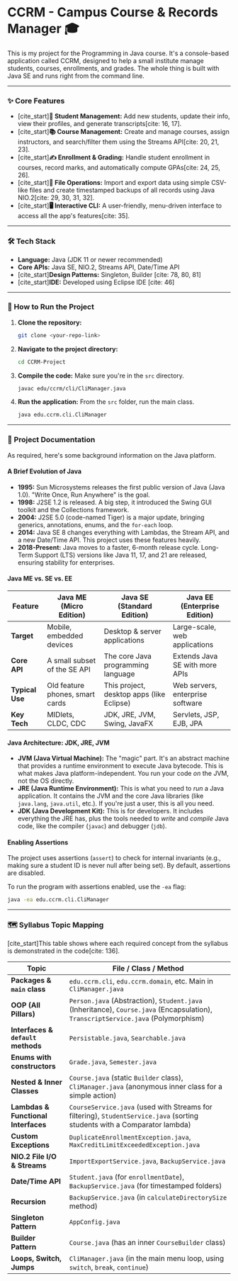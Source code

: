 # CCRM - Campus Course & Records Manager 🎓

This is my project for the Programming in Java course. It's a console-based application called CCRM, designed to help a small institute manage students, courses, enrollments, and grades. The whole thing is built with Java SE and runs right from the command line.

---

### ✨ Core Features

* [cite_start]**👤 Student Management:** Add new students, update their info, view their profiles, and generate transcripts[cite: 16, 17].
* [cite_start]**📚 Course Management:** Create and manage courses, assign instructors, and search/filter them using the Streams API[cite: 20, 21, 23].
* [cite_start]**✍️ Enrollment & Grading:** Handle student enrollment in courses, record marks, and automatically compute GPAs[cite: 24, 25, 26].
* [cite_start]**💾 File Operations:** Import and export data using simple CSV-like files and create timestamped backups of all records using Java NIO.2[cite: 29, 30, 31, 32].
* [cite_start]**🖥️ Interactive CLI:** A user-friendly, menu-driven interface to access all the app's features[cite: 35].

---

### 🛠️ Tech Stack

* **Language:** Java (JDK 11 or newer recommended)
* **Core APIs:** Java SE, NIO.2, Streams API, Date/Time API
* [cite_start]**Design Patterns:** Singleton, Builder [cite: 78, 80, 81]
* [cite_start]**IDE:** Developed using Eclipse IDE [cite: 46]

---

### 🚀 How to Run the Project

1.  **Clone the repository:**
    ```bash
    git clone <your-repo-link>
    ```
2.  **Navigate to the project directory:**
    ```bash
    cd CCRM-Project
    ```
3.  **Compile the code:**
    Make sure you're in the `src` directory.
    ```bash
    javac edu/ccrm/cli/CliManager.java
    ```
4.  **Run the application:**
    From the `src` folder, run the main class.
    ```bash
    java edu.ccrm.cli.CliManager
    ```

---

### 📝 Project Documentation

As required, here's some background information on the Java platform.

#### A Brief Evolution of Java

* **1995:** Sun Microsystems releases the first public version of Java (Java 1.0). "Write Once, Run Anywhere" is the goal.
* **1998:** J2SE 1.2 is released. A big step, it introduced the Swing GUI toolkit and the Collections framework.
* **2004:** J2SE 5.0 (code-named Tiger) is a major update, bringing generics, annotations, enums, and the `for-each` loop.
* **2014:** Java SE 8 changes everything with Lambdas, the Stream API, and a new Date/Time API. This project uses these features heavily.
* **2018-Present:** Java moves to a faster, 6-month release cycle. Long-Term Support (LTS) versions like Java 11, 17, and 21 are released, ensuring stability for enterprises.

#### Java ME vs. SE vs. EE

| Feature           | Java ME (Micro Edition)          | Java SE (Standard Edition)             | Java EE (Enterprise Edition)       |
| ----------------- | -------------------------------- | -------------------------------------- | ---------------------------------- |
| **Target** | Mobile, embedded devices         | Desktop & server applications          | Large-scale, web applications      |
| **Core API** | A small subset of the SE API     | The core Java programming language     | Extends Java SE with more APIs     |
| **Typical Use** | Old feature phones, smart cards  | This project, desktop apps (like Eclipse) | Web servers, enterprise software |
| **Key Tech** | MIDlets, CLDC, CDC               | JDK, JRE, JVM, Swing, JavaFX           | Servlets, JSP, EJB, JPA            |

#### Java Architecture: JDK, JRE, JVM

* **JVM (Java Virtual Machine):** The "magic" part. It's an abstract machine that provides a runtime environment to execute Java bytecode. This is what makes Java platform-independent. You run your code *on* the JVM, not the OS directly.
* **JRE (Java Runtime Environment):** This is what you need to *run* a Java application. It contains the JVM and the core Java libraries (like `java.lang`, `java.util`, etc.). If you're just a user, this is all you need.
* **JDK (Java Development Kit):** This is for developers. It includes everything the JRE has, plus the tools needed to *write* and *compile* Java code, like the compiler (`javac`) and debugger (`jdb`).


#### Enabling Assertions

The project uses assertions (`assert`) to check for internal invariants (e.g., making sure a student ID is never null after being set). By default, assertions are disabled.

To run the program with assertions enabled, use the `-ea` flag:

```bash
java -ea edu.ccrm.cli.CliManager
```
---
### 🗺️ Syllabus Topic Mapping

[cite_start]This table shows where each required concept from the syllabus is demonstrated in the code[cite: 136].

| Topic | File / Class / Method |
| --- | --- |
| **Packages & `main` class** | `edu.ccrm.cli`, `edu.ccrm.domain`, etc. Main in `CliManager.java` |
| **OOP (All Pillars)** | `Person.java` (Abstraction), `Student.java` (Inheritance), `Course.java` (Encapsulation), `TranscriptService.java` (Polymorphism) |
| **Interfaces & `default` methods** | `Persistable.java`, `Searchable.java` |
| **Enums with constructors** | `Grade.java`, `Semester.java` |
| **Nested & Inner Classes** | `Course.java` (static `Builder` class), `CliManager.java` (anonymous inner class for a simple action) |
| **Lambdas & Functional Interfaces** | `CourseService.java` (used with Streams for filtering), `StudentService.java` (sorting students with a Comparator lambda) |
| **Custom Exceptions** | `DuplicateEnrollmentException.java`, `MaxCreditLimitExceededException.java` |
| **NIO.2 File I/O & Streams** | `ImportExportService.java`, `BackupService.java` |
| **Date/Time API** | `Student.java` (for `enrollmentDate`), `BackupService.java` (for timestamped folders) |
| **Recursion** | `BackupService.java` (in `calculateDirectorySize` method) |
| **Singleton Pattern** | `AppConfig.java` |
| **Builder Pattern** | `Course.java` (has an inner `CourseBuilder` class) |
| **Loops, Switch, Jumps** | `CliManager.java` (in the main menu loop, using `switch`, `break`, `continue`) |
